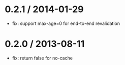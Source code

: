 
0.2.1 / 2014-01-29
====

 * fix: support max-age=0 for end-to-end revalidation

0.2.0 / 2013-08-11
====

  * fix: return false for no-cache
